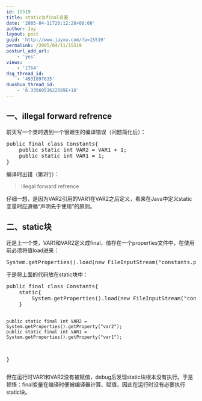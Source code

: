 ```yaml
---
id: 15519
title: static与final变量
date: '2005-04-11T20:12:28+08:00'
author: Jay
layout: post
guid: 'http://www.jayxu.com/?p=15519'
permalink: /2005/04/11/15519
posturl_add_url:
    - 'yes'
views:
    - '1764'
dsq_thread_id:
    - '4931897635'
duoshuo_thread_id:
    - '6.3356053622589E+18'
---
```


<h2>一、illegal forward refrence</h2>
前天写一个类时遇到一个很眼生的编译错误（问题简化后）：
<pre class="lang:java decode:1 " >
public final class Constants{
    public static int VAR2 = VAR1 + 1;
    public static int VAR1 = 1;
}</pre>
编译时出错（第2行）：
<blockquote>illegal forward refrence</blockquote>
仔细一想，是因为VAR2引用的VAR1在VAR2之后定义，看来在Java中定义static变量时应遵循“声明先于使用”的原则。
<h2>二、static块</h2>
还是上一个类，VAR1和VAR2定义成final，值存在一个properties文件中，在使用前必须将值load进来：
<pre class="lang:java decode:1 " >
System.getProperties().load(new FileInputStream("constants.properties"));</pre>
于是将上面的代码放在static块中：
<pre class="lang:java decode:1 " >public final class Constants{
    static{
        System.getProperties().load(new FileInputStream("constants.properties"));
    }

    public static final int VAR2 = System.getProperties().getProperty("var2");
    public static final int VAR1 = System.getProperties().getProperty("var1");
}
</pre>
但在运行时VAR1和VAR2没有被赋值，debug后发现static块根本没有执行。于是顿悟：final变量在编译时便被编译器计算、赋值，因此在运行时没有必要执行static块。
